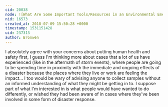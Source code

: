 ```yaml
---
cid: 20038
node: ![What Are Some Important Tools/Resources in an Environmental Emergency Response?](../notes/bronwen/06-26-2018/what-are-some-important-tools-resources-in-an-environmental-emergency-response)
nid: 16573
created_at: 2018-07-09 15:50:28 +0000
timestamp: 1531151428
uid: 237313
author: Bronwen
---
```


I absolutely agree with your concerns about putting human health and safety first, I guess I'm thinking more about cases that a lot of us have experienced (like in the aftermath of storm events), where people are going to be spending time in proximity with the immediate and ongoing effects of a disaster because the places where they live or work are feeling the impact... I too would be wary of advising anyone to collect samples without an informed understanding of what they might be getting in to. I suppose part of what I'm interested in is what people would have wanted to do differently, or wished they had been aware of in cases where they've  been involved in some form of disaster response. 